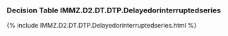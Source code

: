 ### Decision Table IMMZ.D2.DT.DTP.Delayedorinterruptedseries
{% include IMMZ.D2.DT.DTP.Delayedorinterruptedseries.html %}

